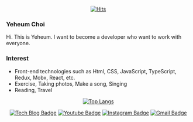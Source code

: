 

<!--
**cyheum/cyheum** is a ✨ _special_ ✨ repository because its `README.md` (this file) appears on your GitHub profile.

Here are some ideas to get you started:

- 🔭 I’m currently working on ...
- 🌱 I’m currently learning ...
- 👯 I’m looking to collaborate on ...
- 🤔 I’m looking for help with ...
- 💬 Ask me about ...
- 📫 How to reach me: ...
- 😄 Pronouns: ...
- ⚡ Fun fact: ...
-->
<div align=center>
  
[![Hits](https://hits.seeyoufarm.com/api/count/incr/badge.svg?url=https%3A%2F%2Fgithub.com%2Fcyheum&count_bg=%2379C83D&title_bg=%23555555&icon=&icon_color=%23E7E7E7&title=hits&edge_flat=false)](https://hits.seeyoufarm.com) 
</div>

### Yeheum Choi
Hi. This is Yeheum.
I want to become a developer who want to work with everyone.

### Interest
- Front-end technologies such as Html, CSS, JavaScript, TypeScript, Redux, Mobx, React, etc.
- Exercise, Taking photos, Make a song, Singing
- Reading, Travel

<div align=center>
  
[![Top Langs](https://github-readme-stats.vercel.app/api/top-langs/?username=cyheum)](https://github.com/anuraghazra/github-readme-stats)
</div>

<div align=center>

[![Tech Blog Badge](http://img.shields.io/badge/-Tech%20blog-black?style=flat-square&logo=github&link=https://www.notion.so/YeHeum-Choi-7b14f477133743339db43cc7fa20ac06)](https://www.notion.so/YeHeum-Choi-7b14f477133743339db43cc7fa20ac06) 
[![Youtube Badge](https://img.shields.io/badge/Youtube-ff0000?style=flat-square&logo=youtube&link=https://youtube.com/channel/UCqKByRExYB1toWiFdk-lXTg)](https://youtube.com/channel/UCqKByRExYB1toWiFdk-lXTg) 
[![Instagram Badge](https://img.shields.io/badge/-Instagram-dd2a7b?style=flat-square&logo=instagram&logoColor=white&link=https://www.instagram.com/ye_heumheumm/)](https://www.instagram.com/ye_heumheumm/) 
[![Gmail Badge](https://img.shields.io/badge/-Gmail-d14836?style=flat-square&logo=Gmail&logoColor=white&link=mailto:coffee8357@gmail.com)](mailto:coffee8357@gmail.com)
</div>
